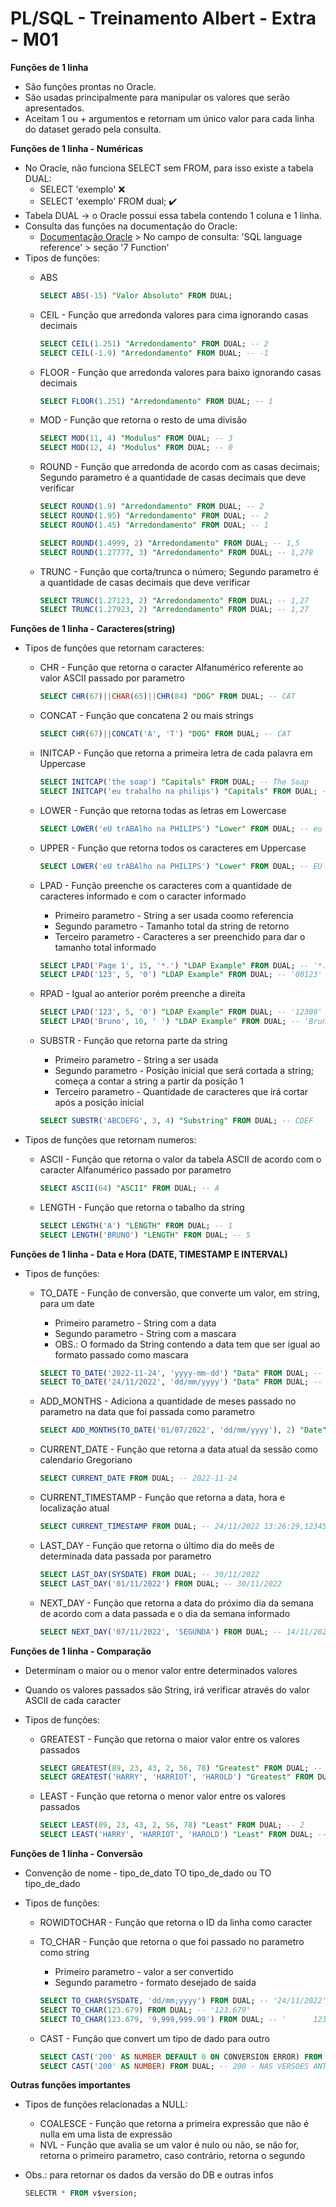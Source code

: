 # PL/SQL - Treinamento Albert - Extra - M01
**Funções de 1 linha** 

* São funções prontas no Oracle.
* São usadas principalmente para manipular os valores que serão apresentados.
* Aceitam 1 ou + argumentos e retornam um único valor para cada linha do dataset gerado pela consulta.

**Funções de 1 linha - Numéricas**

* No Oracle, não funciona SELECT sem FROM, para isso existe a tabela DUAL:
	* SELECT 'exemplo' :x:
	* SELECT 'exemplo' FROM dual; :heavy_check_mark:
* Tabela DUAL -> o Oracle possui essa tabela contendo 1 coluna e 1 linha.
* Consulta das funções na documentação do Oracle:
	* [Documentação Oracle](docs.oracle.com/en/) > No campo de consulta: 'SQL language reference' > seção '7 Function'
* Tipos de funções:
	* ABS
	
		```sql
		SELECT ABS(-15) "Valor Absoluto" FROM DUAL;
		```
		
	* CEIL - Função que arredonda valores para cima ignorando casas decimais
	
		```sql
		SELECT CEIL(1.251) "Arredondamento" FROM DUAL; -- 2
		SELECT CEIL(-1.9) "Arredondamento" FROM DUAL; -- -1
		```
		
	* FLOOR - Função que arredonda valores para baixo ignorando casas decimais
	
		```sql
		SELECT FLOOR(1.251) "Arredondamento" FROM DUAL; -- 1
		```
		
	* MOD - Função que retorna o resto de uma divisão
	
		```sql
		SELECT MOD(11, 4) "Modulus" FROM DUAL; -- 3
		SELECT MOD(12, 4) "Modulus" FROM DUAL; -- 0
		```
		
	* ROUND - Função que arredonda de acordo com as casas decimais; Segundo parametro é a quantidade de casas decimais que deve verificar
	
		```sql
		SELECT ROUND(1.9) "Arredondamento" FROM DUAL; -- 2
		SELECT ROUND(1.95) "Arredondamento" FROM DUAL; -- 2
		SELECT ROUND(1.45) "Arredondamento" FROM DUAL; -- 1
		
		SELECT ROUND(1.4999, 2) "Arredondamento" FROM DUAL; -- 1,5
		SELECT ROUND(1.27777, 3) "Arredondamento" FROM DUAL; -- 1,278
		```
		
	* TRUNC - Função que corta/trunca o número; Segundo parametro é a quantidade de casas decimais que deve verificar
	
		```sql
		SELECT TRUNC(1.27123, 2) "Arredondamento" FROM DUAL; -- 1,27
		SELECT TRUNC(1.27923, 2) "Arredondamento" FROM DUAL; -- 1,27
		```
		
**Funções de 1 linha - Caracteres(string)**

* Tipos de funções que retornam caracteres:
	* CHR - Função que retorna o caracter Alfanumérico referente ao valor ASCII passado por parametro
	
		```sql
		SELECT CHR(67)||CHAR(65)||CHR(84) "DOG" FROM DUAL; -- CAT
		```
		
	* CONCAT - Função que concatena 2 ou mais strings
	
		```sql
		SELECT CHR(67)||CONCAT('A', 'T') "DOG" FROM DUAL; -- CAT
		```
		
	* INITCAP - Função que retorna a primeira letra de cada palavra em Uppercase
	
		```sql
		SELECT INITCAP('the soap') "Capitals" FROM DUAL; -- The Soap
		SELECT INITCAP('eu trabalho na philips') "Capitals" FROM DUAL; -- Eu Trabalho Na Philips
		```
		
	* LOWER - Função que retorna todas as letras em Lowercase
	
		```sql
		SELECT LOWER('eU trABAlho na PHILIPS') "Lower" FROM DUAL; -- eu trabalho na philips
		```
		
	* UPPER - Função que retorna todos os caracteres em Uppercase
	
		```sql
		SELECT LOWER('eU trABAlho na PHILIPS') "Lower" FROM DUAL; -- EU TRABALHO NA PHILIPS
		```
		
	* LPAD - Função preenche os caracteres com a quantidade de caracteres informado e com o caracter informado
		* Primeiro parametro - String a ser usada coomo referencia
		* Segundo parametro - Tamanho total da string de retorno
		* Terceiro parametro - Caracteres a ser preenchido para dar o tamanho total informado
	
		```sql
		SELECT LPAD('Page 1', 15, '*.') "LDAP Example" FROM DUAL; -- '*.*.*.*.*Page 1'
		SELECT LPAD('123', 5, '0') "LDAP Example" FROM DUAL; -- '00123'
		```
		
	* RPAD - Igual ao anterior porém preenche a direita
	
		```sql
		SELECT LPAD('123', 5, '0') "LDAP Example" FROM DUAL; -- '12300'
		SELECT LPAD('Bruno', 10, ' ') "LDAP Example" FROM DUAL; -- 'Bruno     '
		```
		
	* SUBSTR - Função que retorna parte da string
		* Primeiro parametro - String a ser usada
		* Segundo parametro - Posição inicial que será cortada a string; começa a contar a string a partir da posição 1
		* Terceiro parametro - Quantidade de caracteres que irá cortar após a posição inicial
	
		```sql
		SELECT SUBSTR('ABCDEFG', 3, 4) "Substring" FROM DUAL; -- CDEF
		```	
		
* Tipos de funções que retornam numeros:
	* ASCII - Função que retorna o valor da tabela ASCII de acordo com o caracter Alfanumérico passado por parametro
	
		```sql
		SELECT ASCII(64) "ASCII" FROM DUAL; -- A
		```
	
	* LENGTH - Função que retorna o tabalho da string
	
		```sql
		SELECT LENGTH('A') "LENGTH" FROM DUAL; -- 1
		SELECT LENGTH('BRUNO') "LENGTH" FROM DUAL; -- 5
		```	
	
	
**Funções de 1 linha - Data e Hora (DATE, TIMESTAMP E INTERVAL)**

* Tipos de funções:
	* TO_DATE - Função de conversão, que converte um valor, em string, para um date
		* Primeiro parametro - String com a data
		* Segundo parametro - String com a mascara
		* OBS.: O formado da String contendo a data tem que ser igual ao formato passado como mascara
	
		```sql
		SELECT TO_DATE('2022-11-24', 'yyyy-mm-dd') "Data" FROM DUAL; -- 2022-11-24
		SELECT TO_DATE('24/11/2022', 'dd/mm/yyyy') "Data" FROM DUAL; -- 24/11/2022
		```
		
	* ADD_MONTHS - Adiciona a quantidade de meses passado no parametro na data que foi passada como parametro
	
		```sql
		SELECT ADD_MONTHS(TO_DATE('01/07/2022', 'dd/mm/yyyy'), 2) "Date" FROM DUAL; -- 01/09/2022
		```
		
	* CURRENT_DATE - Função que retorna a data atual da sessão como calendario Gregoriano
	
		```sql
		SELECT CURRENT_DATE FROM DUAL; -- 2022-11-24
		```
		
	* CURRENT_TIMESTAMP - Função que retorna a data, hora e localização atual
	
		```sql
		SELECT CURRENT_TIMESTAMP FROM DUAL; -- 24/11/2022 13:26:29,12345600000 AMERICA/SAO PAULO
		```
		
	* LAST_DAY - Função que retorna o último dia do meês de determinada data passada por parametro
	
		```sql
		SELECT LAST_DAY(SYSDATE) FROM DUAL; -- 30/11/2022
		SELECT LAST_DAY('01/11/2022') FROM DUAL; -- 30/11/2022
		```
		
	* NEXT_DAY - Função que retorna a data do próximo dia da semana de acordo com a data passada e o dia da semana informado
	
		```sql
		SELECT NEXT_DAY('07/11/2022', 'SEGUNDA') FROM DUAL; -- 14/11/2022
		```

**Funções de 1 linha - Comparação**
* Determinam o maior ou o menor valor entre determinados valores
* Quando os valores passados são String, irá verificar através do valor ASCII de cada caracter

* Tipos de funções:
	* GREATEST - Função que retorna o maior valor entre os valores passados
	
		```sql
		SELECT GREATEST(89, 23, 43, 2, 56, 78) "Greatest" FROM DUAL; -- 89
		SELECT GREATEST('HARRY', 'HARRIOT', 'HAROLD') "Greatest" FROM DUAL; -- HARRY
		```
		
	* LEAST - Função que retorna o menor valor entre os valores passados
	
		```sql
		SELECT LEAST(89, 23, 43, 2, 56, 78) "Least" FROM DUAL; -- 2
		SELECT LEAST('HARRY', 'HARRIOT', 'HAROLD') "Least" FROM DUAL; -- HAROLD
		```
		
		
**Funções de 1 linha - Conversão**
* Convenção de nome - tipo_de_dato TO tipo_de_dado ou TO tipo_de_dado

* Tipos de funções:
	* ROWIDTOCHAR - Função que retorna o ID da linha como caracter
		
	* TO_CHAR - Função que retorna o que foi passado no parametro como string
		* Primeiro parametro - valor a ser convertido
		* Segundo parametro - formato desejado de saida
	
		```sql
		SELECT TO_CHAR(SYSDATE, 'dd/mm;yyyy') FROM DUAL; -- '24/11/2022'
		SELECT TO_CHAR(123.679) FROM DUAL; -- '123.679'
		SELECT TO_CHAR(123.679, '9,999,999.99') FROM DUAL; -- '      123.68' - já faz um round
		```
		
	* CAST - Função que convert um tipo de dado para outro
	
		```sql
		SELECT CAST('200' AS NUMBER DEFAULT 0 ON CONVERSION ERROR) FROM DUAL; -- 200 - NAS VERSOES MAIS NOVAS
		SELECT CAST('200' AS NUMBER) FROM DUAL; -- 200 - NAS VERSOES ANTIGAS
		```
	
**Outras funções importantes**

* Tipos de funções relacionadas a NULL:
	* COALESCE - Função que retorna a primeira expressão que não é nulla em uma lista de expressão
	* NVL - Função que avalia se um valor é nulo ou não, se não for, retorna o primeiro parametro, caso contrário, retorna o segundo
	
	
* Obs.: para retornar os dados da versão do DB e outras infos
	
	```sql
	SELECTR * FROM v$version;
	```
